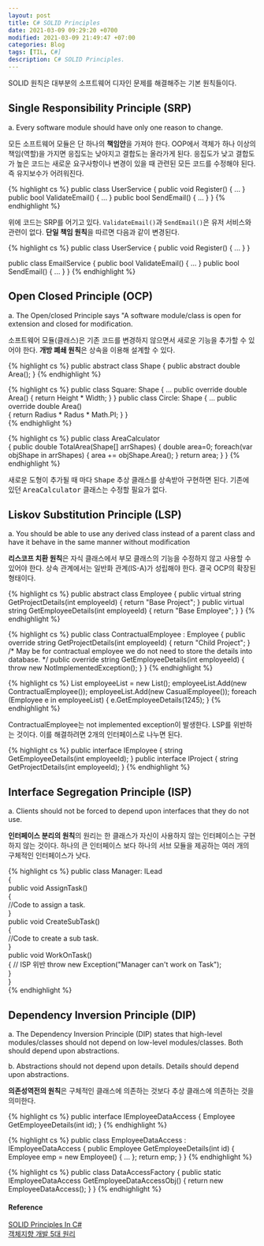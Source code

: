 ```yaml
---
layout: post
title: C# SOLID Principles 
date: 2021-03-09 09:29:20 +0700
modified: 2021-03-09 21:49:47 +07:00
categories: Blog
tags: [TIL, C#]
description: C# SOLID Principles.
---
```


SOLID 원칙은 대부분의 소프트웨어 디자인 문제를 해결해주는 기본 원칙들이다. 

## Single Responsibility Principle (SRP)

a. Every software module should have only one reason to change.

모든 소프트웨어 모듈은 단 하나의 **책임안**을 가져야 한다. OOP에서 객체가 하나 이상의 책임(역할)을 가지면 응집도는 낮아지고 결합도는 올라가게 된다. 응집도가 낮고 결합도가 높은 코드는 새로운 요구사항이나 변경이 있을 때 관련된 모든 코드를 수정해야 된다. 즉 유지보수가 어려워진다.

{% highlight cs %}
public class UserService
{
    public void Register() { ... }
    public bool ValidateEmail() { ... }
    public bool SendEmail() { ... }
}
{% endhighlight %}

위에 코드는 SRP를 어기고 있다. `ValidateEmail()`과 `SendEmail()`은 유저 서비스와 관련이 없다. **단일 책임 원칙**을 따르면 다음과 같이 변경된다.

{% highlight cs %}
public class UserService
{
    public void Register() { ... }
}

public class EmailService
{
    public bool ValidateEmail() { ... }
    public bool SendEmail() { ... }
}
{% endhighlight %}

## Open Closed Principle (OCP)

a. The Open/closed Principle says "A software module/class is open for extension and closed for modification.

소프트웨어 모듈(클래스)은 기존 코드를 변경하지 않으면서 새로운 기능을 추가할 수 있어야 한다. **개방 폐쇄 원칙**은 상속을 이용해 설계할 수 있다.

{% highlight cs %}
public abstract class Shape
{
    public abstract double Area();
}
{% endhighlight %}

{% highlight cs %}
public class Square: Shape
{
    ...
    public override double Area()
    {
        return Height * Width;
    }
}
public class Circle: Shape
{
    ...
    public override double Area()  
    {
        return Radius * Radus * Math.PI;
    }
}  
{% endhighlight %}

{% highlight cs %}
public class AreaCalculator  
{
    public double TotalArea(Shape[] arrShapes)
    {
        double area=0;
        foreach(var objShape in arrShapes)
        {
            area += objShape.Area();
        }
        return area;
    }
}
{% endhighlight %}

새로운 도형이 추가될 때 마다 <kbd>Shape</kbd> 추상 클래스를 상속받아 구현하면 된다. 기존에 있던 <kbd>AreaCalculator</kbd> 클래스는 수정할 필요가 없다.


## Liskov Substitution Principle (LSP)

a. You should be able to use any derived class instead of a parent class and have it behave in the same manner without modification

**리스코프 치환 원칙**은 자식 클래스에서 부모 클래스의 기능을 수정하지 않고 사용할 수 있어야 한다. 상속 관계에서는 일반화 관계(IS-A)가 성립해야 한다. 결국 OCP의 확장된 형태이다. 

{% highlight cs %}
public abstract class Employee
{
    public virtual string GetProjectDetails(int employeeId)
    {
        return "Base Project";
    }
    public virtual string GetEmployeeDetails(int employeeId)
    {
        return "Base Employee";
    }
}
{% endhighlight %}

{% highlight cs %}
public class ContractualEmployee : Employee
{
    public override string GetProjectDetails(int employeeId)
    {
        return "Child Project";
    }
    /* May be for contractual employee
    we do not need to store the details into database. */
    public override string GetEmployeeDetails(int employeeId)
    {
        throw new NotImplementedException();
    }
}
{% endhighlight %}

{% highlight cs %}
List<Employee> employeeList = new List<Employee>();
employeeList.Add(new ContractualEmployee());
employeeList.Add(new CasualEmployee());
foreach (Employee e in employeeList)
{
    e.GetEmployeeDetails(1245);
}
{% endhighlight %}

ContractualEmployee는 not implemented exception이 발생한다. LSP를 위반하는 것이다. 이를 해결하려면 2개의 인터페이스로 나누면 된다. 

{% highlight cs %}
public interface IEmployee
{
    string GetEmployeeDetails(int employeeId);
}
public interface IProject
{
    string GetProjectDetails(int employeeId);
}
{% endhighlight %}


## Interface Segregation Principle (ISP)

a. Clients should not be forced to depend upon interfaces that they do not use.

**인터페이스 분리의 원칙**의 원리는 한 클래스가 자신이 사용하지 않는 인터페이스는 구현하지 않는 것이다. 하나의 큰 인터페이스 보다 하나의 서브 모듈을 제공하는 여러 개의 구체적인 인터페이스가 낫다.

{% highlight cs %}
public class Manager: ILead  
{  
    public void AssignTask()  
    {  
        //Code to assign a task.  
    }  
    public void CreateSubTask()  
    {  
        //Code to create a sub task.  
    }  
    public void WorkOnTask()  
    {
        // ISP 위반
        throw new Exception("Manager can't work on Task");  
    }  
}  
{% endhighlight %}

## Dependency Inversion Principle (DIP)

a. The Dependency Inversion Principle (DIP) states that high-level modules/classes should not depend on low-level modules/classes. Both should depend upon abstractions.

b. Abstractions should not depend upon details. Details should depend upon abstractions.

**의존성역전의 원칙**은 구체적인 클래스에 의존하는 것보다 추상 클래스에 의존하는 것을 의미한다.

{% highlight cs %}
public interface IEmployeeDataAccess
{
    Employee GetEmployeeDetails(int id);
}
{% endhighlight %}

{% highlight cs %}
public class EmployeeDataAccess : IEmployeeDataAccess
{
    public Employee GetEmployeeDetails(int id)
    {
        Employee emp = new Employee()
        {
            ...
        };
        return emp;
    }
}
{% endhighlight %}

{% highlight cs %}
public class DataAccessFactory
{
    public static IEmployeeDataAccess GetEmployeeDataAccessObj()
    {
        return new EmployeeDataAccess();
    }
}
{% endhighlight %}

#### Reference

[SOLID Principles In C#](https://www.c-sharpcorner.com/UploadFile/damubetha/solid-principles-in-C-Sharp/)\
[객체지향 개발 5대 원리](https://www.nextree.co.kr/p6960/)